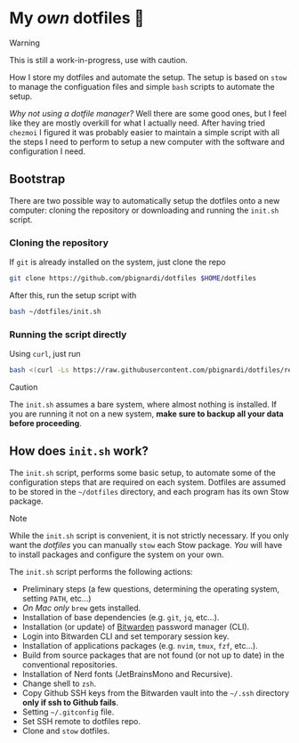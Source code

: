 # My *own* dotfiles 🏡
>[!WARNING]
> This is still a work-in-progress, use with caution.

How I store my dotfiles and automate the setup.
The setup is based on `stow` to manage the configuation files
and simple `bash` scripts to automate the setup.

*Why not using a dotfile manager?*
Well there are some good ones, but I feel like they are mostly overkill for what I actually need.
After having tried `chezmoi` I figured it was probably easier to maintain a simple script with all the steps I need to perform to setup a new computer with the software and configuration I need.

## Bootstrap
There are two possible way to automatically setup the dotfiles onto a new computer: cloning the repository or downloading and running the `init.sh` script.

### Cloning the repository
If `git` is already installed on the system, just clone the repo
```sh
git clone https://github.com/pbignardi/dotfiles $HOME/dotfiles
```
After this, run the setup script with
```sh
bash ~/dotfiles/init.sh
```

### Running the script directly
Using `curl`, just run
```sh
bash <(curl -Ls https://raw.githubusercontent.com/pbignardi/dotfiles/refs/heads/main/init.sh)
```

> [!CAUTION]
> The `init.sh` assumes a bare system, where almost nothing is installed.
> If you are running it not on a new system, **make sure to backup all your data before proceeding**.

## How does `init.sh` work?
The `init.sh` script, performs some basic setup, to automate some of the configuration steps that are required on each system.
Dotfiles are assumed to be stored in the `~/dotfiles` directory,
and each program has its own Stow package.

> [!NOTE]
> While the `init.sh` script is convenient, it is not strictly necessary. If you only want the *dotfiles* you can manually `stow` each Stow package. *You* will have to install packages and configure the system on your own.

The `init.sh` script performs the following actions:
- Preliminary steps (a few questions, determining the operating system, setting `PATH`, etc...)
- *On Mac only* `brew` gets installed.
- Installation of base dependencies (e.g. `git`, `jq`, etc...).
- Installation (or update) of [Bitwarden](https://bitwarden.com) password manager (CLI).
- Login into Bitwarden CLI and set temporary session key.
- Installation of applications packages (e.g. `nvim`, `tmux`, `fzf`, etc...).
- Build from source packages that are not found (or not up to date) in the conventional repositories.
- Installation of Nerd fonts (JetBrainsMono and Recursive).
- Change shell to `zsh`.
- Copy Github SSH keys from the Bitwarden vault into the `~/.ssh` directory **only if ssh to Github fails**.
- Setting `~/.gitconfig` file.
- Set SSH remote to dotfiles repo.
- Clone and `stow` dotfiles.
